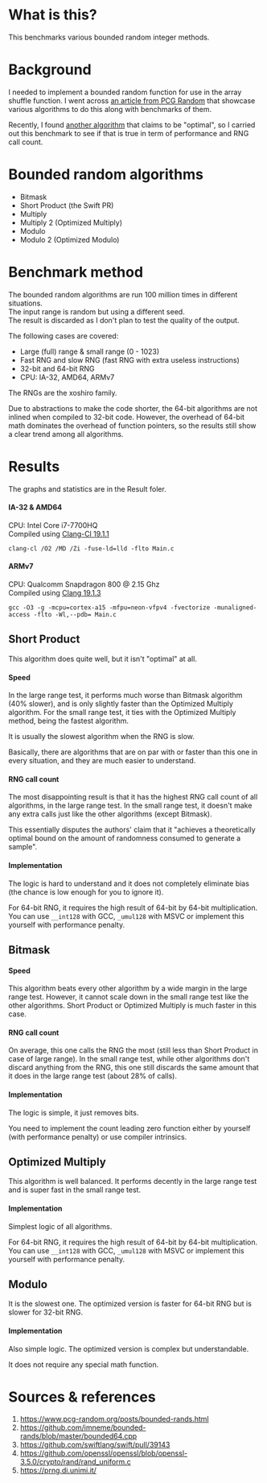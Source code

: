 
# What is this?

This benchmarks various bounded random integer methods.

# Background

I needed to implement a bounded random function for use in the array shuffle function. 
I went across [an article from PCG Random](https://www.pcg-random.org/posts/bounded-rands.html) 
that showcase various algorithms to do this along with benchmarks of them.

Recently, I found [another algorithm](https://github.com/swiftlang/swift/pull/39143) that claims to be "optimal", 
so I carried out this benchmark to see if that is true in term of performance and RNG call count.

# Bounded random algorithms

+ Bitmask
+ Short Product (the Swift PR)
+ Multiply
+ Multiply 2 (Optimized Multiply)
+ Modulo
+ Modulo 2 (Optimized Modulo)

# Benchmark method

The bounded random algorithms are run 100 million times in different situations.  
The input range is random but using a different seed.  
The result is discarded as I don't plan to test the quality of the output.

The following cases are covered:

+ Large (full) range & small range (0 - 1023)
+ Fast RNG and slow RNG (fast RNG with extra useless instructions)
+ 32-bit and 64-bit RNG
+ CPU: IA-32, AMD64, ARMv7

The RNGs are the xoshiro family.

Due to abstractions to make the code shorter, the 64-bit algorithms are not inlined when compiled to 32-bit code. 
However, the overhead of 64-bit math dominates the overhead of function pointers, 
so the results still show a clear trend among all algorithms.

# Results

The graphs and statistics are in the Result foler.

#### IA-32 & AMD64

CPU: Intel Core i7-7700HQ  
Compiled using [Clang-Cl 19.1.1](https://releases.llvm.org/19.1.0/tools/clang/docs/MSVCCompatibility.html)

```
clang-cl /O2 /MD /Zi -fuse-ld=lld -flto Main.c
```

#### ARMv7

CPU: Qualcomm Snapdragon 800 @ 2.15 Ghz  
Compiled using [Clang 19.1.3](https://github.com/mstorsjo/llvm-mingw/releases/tag/20241030)

```
gcc -O3 -g -mcpu=cortex-a15 -mfpu=neon-vfpv4 -fvectorize -munaligned-access -flto -Wl,--pdb= Main.c
```

## Short Product

This algorithm does quite well, but it isn't "optimal" at all.

#### Speed

In the large range test, it performs much worse than Bitmask algorithm (40% slower), 
and is only slightly faster than the Optimized Multiply algorithm. 
For the small range test, it ties with the Optimized Multiply method, being the fastest algorithm.

It is usually the slowest algorithm when the RNG is slow.

Basically, there are algorithms that are on par with or faster than this one in every situation, 
and they are much easier to understand.

#### RNG call count

The most disappointing result is that it has the highest RNG call count of all algorithms, in the large range test.
In the small range test, it doesn't make any extra calls just like the other algorithms (except Bitmask).

This essentially disputes the authors' claim that it 
"achieves a theoretically optimal bound on the amount of randomness consumed to generate a sample".

#### Implementation

The logic is hard to understand and it does not completely eliminate bias (the chance is low enough for you to ignore it).

For 64-bit RNG, it requires the high result of 64-bit by 64-bit multiplication. 
You can use `__int128` with GCC, `_umul128` with MSVC or implement this yourself with performance penalty.

## Bitmask

#### Speed

This algorithm beats every other algorithm by a wide margin in the large range test. 
However, it cannot scale down in the small range test like the other algorithms. 
Short Product or Optimized Multiply is much faster in this case.

#### RNG call count

On average, this one calls the RNG the most (still less than Short Product in case of large range). 
In the small range test, while other algorithms don't discard anything from the RNG, 
this one still discards the same amount that it does in the large range test (about 28% of calls).

#### Implementation

The logic is simple, it just removes bits.

You need to implement the count leading zero function either by yourself (with performance penalty) or use compiler intrinsics. 

## Optimized Multiply

This algorithm is well balanced. It performs decently in the large range test and is super fast in the small range test.

#### Implementation

Simplest logic of all algorithms.

For 64-bit RNG, it requires the high result of 64-bit by 64-bit multiplication. 
You can use `__int128` with GCC, `_umul128` with MSVC or implement this yourself with performance penalty.

## Modulo

It is the slowest one. The optimized version is faster for 64-bit RNG but is slower for 32-bit RNG.

#### Implementation

Also simple logic. The optimized version is complex but understandable.

It does not require any special math function.

# Sources & references

1. https://www.pcg-random.org/posts/bounded-rands.html
2. https://github.com/imneme/bounded-rands/blob/master/bounded64.cpp
3. https://github.com/swiftlang/swift/pull/39143
4. https://github.com/openssl/openssl/blob/openssl-3.5.0/crypto/rand/rand_uniform.c
5. https://prng.di.unimi.it/
